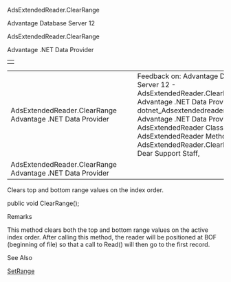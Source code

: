 AdsExtendedReader.ClearRange




Advantage Database Server 12  

AdsExtendedReader.ClearRange

Advantage .NET Data Provider

|  |
| --- |
|  |

|  |  |  |  |  |
| --- | --- | --- | --- | --- |
| AdsExtendedReader.ClearRange  Advantage .NET Data Provider |  |  | Feedback on: Advantage Database Server 12 - AdsExtendedReader.ClearRange Advantage .NET Data Provider dotnet\_Adsextendedreader\_clearrange Advantage .NET Data Provider > AdsExtendedReader Class > AdsExtendedReader Methods > AdsExtendedReader.ClearRange / Dear Support Staff, |  |
| AdsExtendedReader.ClearRange  Advantage .NET Data Provider |  |  |  |  |

Clears top and bottom range values on the index order.

public void ClearRange();

Remarks

This method clears both the top and bottom range values on the active index order. After calling this method, the reader will be positioned at BOF (beginning of file) so that a call to Read() will then go to the first record.

See Also

[SetRange](dotnet_adsextendedreader_setrange.htm)